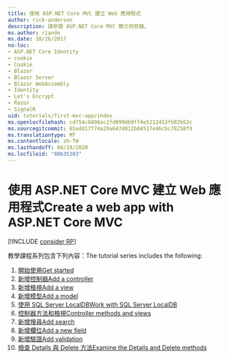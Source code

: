 ```yaml
---
title: 使用 ASP.NET Core MVC 建立 Web 應用程式
author: rick-anderson
description: 請參閱 ASP.NET Core MVC 簡介的目錄。
ms.author: riande
ms.date: 10/26/2017
no-loc:
- ASP.NET Core Identity
- cookie
- Cookie
- Blazor
- Blazor Server
- Blazor WebAssembly
- Identity
- Let's Encrypt
- Razor
- SignalR
uid: tutorials/first-mvc-app/index
ms.openlocfilehash: cd754c6898ac2fd099db9ff4e5212453fb82b52c
ms.sourcegitcommit: 65add17f74a29a647d812b04517e46cbc78258f9
ms.translationtype: MT
ms.contentlocale: zh-TW
ms.lasthandoff: 08/19/2020
ms.locfileid: "88635303"
---
```

# <a name="create-a-web-app-with-aspnet-core-mvc"></a><span data-ttu-id="fbe0f-103">使用 ASP.NET Core MVC 建立 Web 應用程式</span><span class="sxs-lookup"><span data-stu-id="fbe0f-103">Create a web app with ASP.NET Core MVC</span></span>

[!INCLUDE [consider RP](~/includes/razor.md)]

<span data-ttu-id="fbe0f-104">教學課程系列包含下列內容：</span><span class="sxs-lookup"><span data-stu-id="fbe0f-104">The tutorial series includes the following:</span></span>

1. [<span data-ttu-id="fbe0f-105">開始使用</span><span class="sxs-lookup"><span data-stu-id="fbe0f-105">Get started</span></span>](start-mvc.md)
1. [<span data-ttu-id="fbe0f-106">新增控制器</span><span class="sxs-lookup"><span data-stu-id="fbe0f-106">Add a controller</span></span>](adding-controller.md)
1. [<span data-ttu-id="fbe0f-107">新增檢視</span><span class="sxs-lookup"><span data-stu-id="fbe0f-107">Add a view</span></span>](adding-view.md)
1. [<span data-ttu-id="fbe0f-108">新增模型</span><span class="sxs-lookup"><span data-stu-id="fbe0f-108">Add a model</span></span>](adding-model.md)
1. [<span data-ttu-id="fbe0f-109">使用 SQL Server LocalDB</span><span class="sxs-lookup"><span data-stu-id="fbe0f-109">Work with SQL Server LocalDB</span></span>](working-with-sql.md)
1. [<span data-ttu-id="fbe0f-110">控制器方法和檢視</span><span class="sxs-lookup"><span data-stu-id="fbe0f-110">Controller methods and views</span></span>](controller-methods-views.md)
1. [<span data-ttu-id="fbe0f-111">新增搜尋</span><span class="sxs-lookup"><span data-stu-id="fbe0f-111">Add search</span></span>](search.md)
1. [<span data-ttu-id="fbe0f-112">新增欄位</span><span class="sxs-lookup"><span data-stu-id="fbe0f-112">Add a new field</span></span>](new-field.md)
1. [<span data-ttu-id="fbe0f-113">新增驗證</span><span class="sxs-lookup"><span data-stu-id="fbe0f-113">Add validation</span></span>](validation.md)
1. [<span data-ttu-id="fbe0f-114">檢查 Details 與 Delete 方法</span><span class="sxs-lookup"><span data-stu-id="fbe0f-114">Examine the Details and Delete methods</span></span>](details.md)

